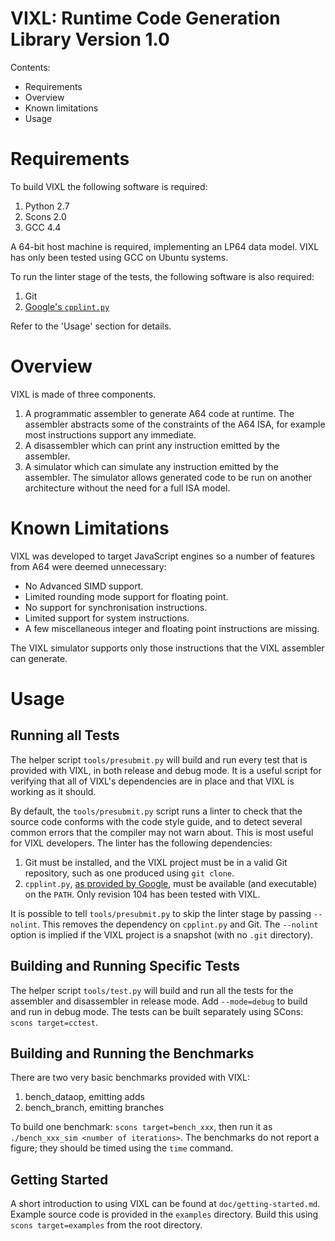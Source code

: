 VIXL: Runtime Code Generation Library Version 1.0
=================================================

Contents:

 * Requirements
 * Overview
 * Known limitations
 * Usage


Requirements
============

To build VIXL the following software is required:

 1. Python 2.7
 2. Scons 2.0
 3. GCC 4.4

A 64-bit host machine is required, implementing an LP64 data model. VIXL has
only been tested using GCC on Ubuntu systems.

To run the linter stage of the tests, the following software is also required:

 1. Git
 2. [Google's `cpplint.py`][cpplint]

Refer to the 'Usage' section for details.

Overview
========

VIXL is made of three components.

 1. A programmatic assembler to generate A64 code at runtime. The assembler
    abstracts some of the constraints of the A64 ISA, for example most
    instructions support any immediate.
 2. A disassembler which can print any instruction emitted by the assembler.
 3. A simulator which can simulate any instruction emitted by the assembler.
    The simulator allows generated code to be run on another architecture
    without the need for a full ISA model.


Known Limitations
=================

VIXL was developed to target JavaScript engines so a number of features from A64
were deemed unnecessary:

 * No Advanced SIMD support.
 * Limited rounding mode support for floating point.
 * No support for synchronisation instructions.
 * Limited support for system instructions.
 * A few miscellaneous integer and floating point instructions are missing.

The VIXL simulator supports only those instructions that the VIXL assembler can
generate.


Usage
=====


Running all Tests
-----------------

The helper script `tools/presubmit.py` will build and run every test that is
provided with VIXL, in both release and debug mode. It is a useful script for
verifying that all of VIXL's dependencies are in place and that VIXL is working
as it should.

By default, the `tools/presubmit.py` script runs a linter to check that the
source code conforms with the code style guide, and to detect several common
errors that the compiler may not warn about. This is most useful for VIXL
developers. The linter has the following dependencies:

 1. Git must be installed, and the VIXL project must be in a valid Git
    repository, such as one produced using `git clone`.
 2. `cpplint.py`, [as provided by Google][cpplint], must be available (and
    executable) on the `PATH`. Only revision 104 has been tested with VIXL.

It is possible to tell `tools/presubmit.py` to skip the linter stage by passing
`--nolint`. This removes the dependency on `cpplint.py` and Git. The `--nolint`
option is implied if the VIXL project is a snapshot (with no `.git` directory).


Building and Running Specific Tests
-----------------------------------

The helper script `tools/test.py` will build and run all the tests for the
assembler and disassembler in release mode. Add `--mode=debug` to build and run
in debug mode. The tests can be built separately using SCons: `scons
target=cctest`.


Building and Running the Benchmarks
-----------------------------------

There are two very basic benchmarks provided with VIXL:

 1. bench\_dataop, emitting adds
 2. bench\_branch, emitting branches

To build one benchmark: `scons target=bench_xxx`, then run it as
`./bench_xxx_sim <number of iterations>`. The benchmarks do not report a
figure; they should be timed using the `time` command.


Getting Started
---------------

A short introduction to using VIXL can be found at `doc/getting-started.md`.
Example source code is provided in the `examples` directory. Build this using
`scons target=examples` from the root directory.



[cpplint]: https://google-styleguide.googlecode.com/svn-history/r104/trunk/cpplint/cpplint.py
           "Google's cpplint.py script."
